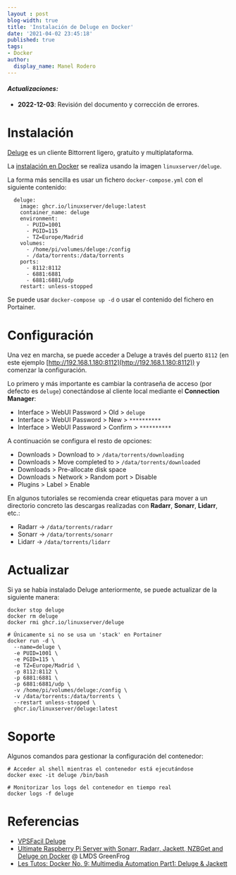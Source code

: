 ```yaml
---
layout : post
blog-width: true
title: 'Instalación de Deluge en Docker'
date: '2021-04-02 23:45:18'
published: true
tags:
- Docker
author:
  display_name: Manel Rodero
---
```


#### _**Actualizaciones**:_

* **2022-12-03**: Revisión del documento y corrección de errores.

# Instalación

[Deluge](https://deluge-torrent.org/) es un cliente Bittorrent ligero, gratuito y multiplataforma.

La [instalación en Docker](https://hub.docker.com/r/linuxserver/deluge) se realiza usando la imagen `linuxserver/deluge`.

La forma más sencilla es usar un fichero `docker-compose.yml` con el siguiente contenido:

```
  deluge:
    image: ghcr.io/linuxserver/deluge:latest
    container_name: deluge
    environment:
      - PUID=1001
      - PGID=115
      - TZ=Europe/Madrid
    volumes:
      - /home/pi/volumes/deluge:/config
      - /data/torrents:/data/torrents
    ports:
      - 8112:8112
      - 6881:6881
      - 6881:6881/udp
    restart: unless-stopped
```

Se puede usar `docker-compose up -d` o usar el contenido del fichero en Portainer.

# Configuración

Una vez en marcha, se puede acceder a Deluge a través del puerto `8112` (en este ejemplo [http://192.168.1.180:8112](http://192.168.1.180:8112)) y comenzar la configuración.

Lo primero y más importante es cambiar la contraseña de acceso (por defecto es `deluge`) conectándose al cliente local mediante el **Connection Manager**:

* Interface > WebUI Password > Old > `deluge`
* Interface > WebUI Password > New > `**********`
* Interface > WebUI Password > Confirm > `**********`

A continuación se configura el resto de opciones:

* Downloads > Download to > `/data/torrents/downloading`
* Downloads > Move completed to > `/data/torrents/downloaded`
* Downloads > Pre-allocate disk space
* Downloads > Network > Random port > Disable
* Plugins > Label > Enable

En algunos tutoriales se recomienda crear etiquetas para mover a un directorio concreto las descargas realizadas con **Radarr**, **Sonarr**, **Lidarr**, etc.:

* Radarr &rarr; `/data/torrents/radarr`
* Sonarr &rarr; `/data/torrents/sonarr`
* Lidarr &rarr; `/data/torrents/lidarr`

# Actualizar

Si ya se había instalado Deluge anteriormente, se puede actualizar de la siguiente manera:

```
docker stop deluge
docker rm deluge
docker rmi ghcr.io/linuxserver/deluge

# Únicamente si no se usa un 'stack' en Portainer
docker run -d \
  --name=deluge \
  -e PUID=1001 \
  -e PGID=115 \
  -e TZ=Europe/Madrid \
  -p 8112:8112 \
  -p 6881:6881 \
  -p 6881:6881/udp \  
  -v /home/pi/volumes/deluge:/config \
  -v /data/torrents:/data/torrents \
  --restart unless-stopped \
  ghcr.io/linuxserver/deluge:latest
```

# Soporte

Algunos comandos para gestionar la configuración del contenedor:

```
# Acceder al shell mientras el contenedor está ejecutándose
docker exec -it deluge /bin/bash

# Monitorizar los logs del contenedor en tiempo real
docker logs -f deluge
```

# Referencias

* [VPSFacil Deluge](https://vpsfacil.es/deluge/)
* [Ultimate Raspberry Pi Server with Sonarr, Radarr, Jackett, NZBGet and Deluge on Docker](https://www.youtube.com/watch?v=oLxsSQIqOMw) @ LMDS GreenFrog
* [Les Tutos: Docker No. 9: Multimedia Automation Part1: Deluge & Jackett](https://www.youtube.com/watch?v=Zrz5yJ1Ytv4)
